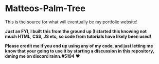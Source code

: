 # Matteos-Palm-Tree

This is the source for what will eventually be my portfolio website!

**Just an FYI, I built this from the ground up (I started this knowing not much HTML, CSS, JS etc, so code from tutorials have likely been used!**

**Please credit me if you end up using any of my code, and just letting me know that your going to use it by starting a discussion in this repository, dming me on discord rainn.#5194** ❤️
